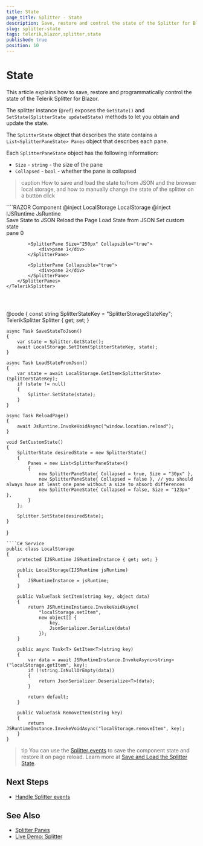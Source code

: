 ```yaml
---
title: State
page_title: Splitter - State
description: Save, restore and control the state of the Splitter for Blazor.
slug: splitter-state
tags: telerik,blazor,splitter,state
published: true
position: 10
---
```


# State

This article explains how to save, restore and programmatically control the state of the Telerik Splitter for Blazor.

The splitter instance (`@ref`) exposes the `GetState()` and `SetState(SplitterState updatedState)` methods to let you obtain and update the state.

The `SplitterState` object that describes the state contains a `List<SplitterPaneState> Panes` object that describes each pane.

Each `SplitterPaneState` object has the following information:

* `Size` - `string` - the size of the pane
* `Collapsed` - `bool` - whether the pane is collapsed

>caption How to save and load the state to/from JSON and the browser local storage, and how to manually change the state of the splitter on a button click

<div class="skip-repl"></div>
````RAZOR Component
@inject LocalStorage LocalStorage
@inject IJSRuntime JsRuntine

<div>
    <TelerikButton OnClick="@SaveStateToJson">Save State to JSON</TelerikButton>
    <TelerikButton OnClick="@ReloadPage">Reload the Page</TelerikButton>
    <TelerikButton OnClick="@LoadStateFromJson">Load State from JSON</TelerikButton>
    <TelerikButton OnClick="@SetCustomState">Set custom state</TelerikButton>
</div>

<div style="width: 500px; height: 200px;">
    <TelerikSplitter @ref="@Splitter"
                     Width="100%"
                     Height="100%">
        <SplitterPanes>
            <SplitterPane Size="200px" Collapsible="true">
                <div>pane 0</div>
            </SplitterPane>

            <SplitterPane Size="250px" Collapsible="true">
                <div>pane 1</div>
            </SplitterPane>

            <SplitterPane Collapsible="true">
                <div>pane 2</div>
            </SplitterPane>
        </SplitterPanes>
    </TelerikSplitter>
</div>

@code {
    const string SplitterStateKey = "SplitterStorageStateKey";
    TelerikSplitter Splitter { get; set; }

    async Task SaveStateToJson()
    {
        var state = Splitter.GetState();
        await LocalStorage.SetItem(SplitterStateKey, state);
    }

    async Task LoadStateFromJson()
    {
        var state = await LocalStorage.GetItem<SplitterState>(SplitterStateKey);
        if (state != null)
        {
            Splitter.SetState(state);
        }
    }

    async Task ReloadPage()
    {
        await JsRuntine.InvokeVoidAsync("window.location.reload");
    }

    void SetCustomState()
    {
        SplitterState desiredState = new SplitterState()
        {
            Panes = new List<SplitterPaneState>()
            {
                new SplitterPaneState{ Collapsed = true, Size = "30px" },
                new SplitterPaneState{ Collapsed = false }, // you should always have at least one pane without a size to absorb differences
                new SplitterPaneState{ Collapsed = false, Size = "123px" },
            }
        };

        Splitter.SetState(desiredState);
    }
}

````
````C# Service
public class LocalStorage
{
    protected IJSRuntime JSRuntimeInstance { get; set; }

    public LocalStorage(IJSRuntime jsRuntime)
    {
        JSRuntimeInstance = jsRuntime;
    }

    public ValueTask SetItem(string key, object data)
    {
        return JSRuntimeInstance.InvokeVoidAsync(
            "localStorage.setItem",
            new object[] {
                key,
                JsonSerializer.Serialize(data)
            });
    }

    public async Task<T> GetItem<T>(string key)
    {
        var data = await JSRuntimeInstance.InvokeAsync<string>("localStorage.getItem", key);
        if (!string.IsNullOrEmpty(data))
        {
            return JsonSerializer.Deserialize<T>(data);
        }

        return default;
    }

    public ValueTask RemoveItem(string key)
    {
        return JSRuntimeInstance.InvokeVoidAsync("localStorage.removeItem", key);
    }
}
````

>tip You can use the [Splitter events](slug://splitter-events) to save the component state and restore it on page reload. Learn more at [Save and Load the Splitter State](slug://splitter-kb-save-and-load-state).

## Next Steps

* [Handle Splitter events](slug://splitter-events)

## See Also

* [Splitter Panes](slug://splitter-panes)
* [Live Demo: Splitter](https://demos.telerik.com/blazor-ui/splitter/overview)
